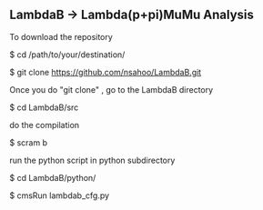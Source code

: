  LambdaB -> Lambda(p+pi)MuMu Analysis 
---------------------------------------

To download the repository

$ cd /path/to/your/destination/

$ git clone https://github.com/nsahoo/LambdaB.git

Once you do "git clone" , go to the LambdaB directory

$ cd LambdaB/src

do the compilation

$ scram b 

run the python script in python subdirectory

$ cd LambdaB/python/

$ cmsRun lambdab_cfg.py




